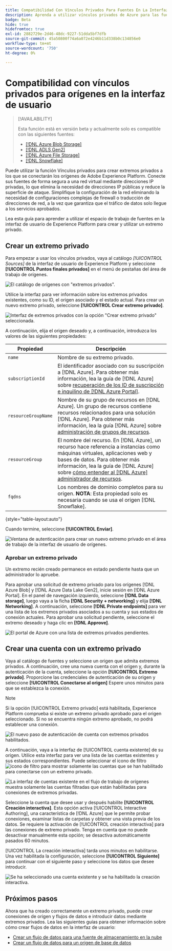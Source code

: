```yaml
---
title: Compatibilidad Con Vínculos Privados Para Fuentes En La Interfaz De Usuario
description: Aprenda a utilizar vínculos privados de Azure para las fuentes en la interfaz de usuario de Experience Platform.
badge: Beta
hide: true
hidefromtoc: true
exl-id: 2882729e-2d46-48dc-9227-51dda5bf7dfb
source-git-commit: 45a50800f74a6a072e4246b11d338b0c134856e0
workflow-type: tm+mt
source-wordcount: '750'
ht-degree: 0%

---
```


# Compatibilidad con vínculos privados para orígenes en la interfaz de usuario

>[!AVAILABILITY]
>
>Esta función está en versión beta y actualmente solo es compatible con las siguientes fuentes:
>
>* [[!DNL Azure Blob Storage]](../../connectors/cloud-storage/blob.md)
>* [[!DNL ADLS Gen2]](../../connectors/cloud-storage/adls-gen2.md)
>* [[!DNL Azure File Storage]](../../connectors/cloud-storage/azure-file-storage.md)
>* [[!DNL Snowflake]](../../connectors/databases/snowflake.md)

Puede utilizar la función Vínculos privados para crear extremos privados a los que se conectarán los orígenes de Adobe Experience Platform. Conecte sus fuentes de forma segura a una red virtual mediante direcciones IP privadas, lo que elimina la necesidad de direcciones IP públicas y reduce la superficie de ataque. Simplifique la configuración de la red eliminando la necesidad de configuraciones complejas de firewall o traducción de direcciones de red, a la vez que garantiza que el tráfico de datos solo llegue a los servicios aprobados.

Lea esta guía para aprender a utilizar el espacio de trabajo de fuentes en la interfaz de usuario de Experience Platform para crear y utilizar un extremo privado.

## Crear un extremo privado

Para empezar a usar los vínculos privados, vaya al catálogo *[!UICONTROL Sources]* de la interfaz de usuario de Experience Platform y seleccione **[!UICONTROL Puntos finales privados]** en el menú de pestañas del área de trabajo de orígenes.

![El catálogo de orígenes con &quot;extremos privados&quot;.](../../images/tutorials/private-links/catalog.png)

Utilice la interfaz para ver información sobre los extremos privados existentes, como su ID, el origen asociado y el estado actual. Para crear un nuevo extremo privado, seleccione **[!UICONTROL Crear extremo privado]**.

![Interfaz de extremos privados con la opción &quot;Crear extremo privado&quot; seleccionada.](../../images/tutorials/private-links/private-endpoints.png)

A continuación, elija el origen deseado y, a continuación, introduzca los valores de las siguientes propiedades:

| Propiedad | Descripción |
| --- | --- |
| `name` | Nombre de su extremo privado. |
| `subscriptionId` | El identificador asociado con su suscripción a [!DNL Azure]. Para obtener más información, lea la guía de [!DNL Azure] sobre [recuperación de los ID de suscripción e inquilino de [!DNL Azure Portal]](https://learn.microsoft.com/en-us/azure/azure-portal/get-subscription-tenant-id). |
| `resourceGroupName` | Nombre de su grupo de recursos en [!DNL Azure]. Un grupo de recursos contiene recursos relacionados para una solución [!DNL Azure]. Para obtener más información, lea la guía [!DNL Azure] sobre [administración de grupos de recursos](https://learn.microsoft.com/en-us/azure/azure-resource-manager/management/manage-resource-groups-portal). |
| `resourceGroup` | El nombre del recurso. En [!DNL Azure], un recurso hace referencia a instancias como máquinas virtuales, aplicaciones web y bases de datos. Para obtener más información, lea la guía de [!DNL Azure] sobre [cómo entender al [!DNL Azure] administrador de recursos](https://learn.microsoft.com/en-us/azure/azure-resource-manager/management/overview). |
| `fqdns` | Los nombres de dominio completos para su origen. **NOTA**: Esta propiedad solo es necesaria cuando se usa el origen [!DNL Snowflake]. |

{style="table-layout:auto"}

Cuando termine, seleccione **[!UICONTROL Enviar]**.

![Ventana de autenticación para crear un nuevo extremo privado en el área de trabajo de la interfaz de usuario de orígenes.](../../images/tutorials/private-links/create-private-endpoint.png)

### Aprobar un extremo privado

Un extremo recién creado permanece en estado pendiente hasta que un administrador lo apruebe.

Para aprobar una solicitud de extremo privado para los orígenes [!DNL Azure Blob] y [!DNL Azure Data Lake Gen2], inicie sesión en [!DNL Azure Portal]. En el panel de navegación izquierdo, seleccione **[!DNL Data storage]**, luego vaya a la ficha **[!DNL Security + networking]** y elija **[!DNL Networking]**. A continuación, seleccione **[!DNL Private endpoints]** para ver una lista de los extremos privados asociados a su cuenta y sus estados de conexión actuales. Para aprobar una solicitud pendiente, seleccione el extremo deseado y haga clic en **[!DNL Approve]**.

![El portal de Azure con una lista de extremos privados pendientes.](../../images/tutorials/private-links/azure.png)

## Crear una cuenta con un extremo privado

Vaya al catálogo de fuentes y seleccione un origen que admita extremos privados. A continuación, cree una nueva cuenta con el origen y, durante la autenticación de la cuenta, seleccione la opción **[!UICONTROL Extremo privado]**. Proporcione las credenciales de autenticación de su origen y seleccione **[!UICONTROL Conectarse al origen]** Espere unos minutos para que se establezca la conexión.

>[!NOTE]
>
>Si la opción [!UICONTROL Extremo privado] está habilitada, Experience Platform comprueba si existe un extremo privado aprobado para el origen seleccionado. Si no se encuentra ningún extremo aprobado, no podrá establecer una conexión.

![El nuevo paso de autenticación de cuenta con extremos privados habilitados.](../../images/tutorials/private-links/new-account.png)

A continuación, vaya a la interfaz de [!UICONTROL cuenta existente] de su origen. Utilice esta interfaz para ver una lista de las cuentas existentes y sus estados correspondientes. Puede seleccionar el icono de filtro ![icono de filtro](../../../images/icons/filter.png) para mostrar solamente las cuentas que se han habilitado para conectarse con un extremo privado.

![La interfaz de cuentas existente en el flujo de trabajo de orígenes muestra solamente las cuentas filtradas que están habilitadas para conexiones de extremos privadas.](../../images/tutorials/private-links/existing-private-endpoints.png)

Seleccione la cuenta que desee usar y después habilite **[!UICONTROL Creación interactiva]**. Esta opción activa [!UICONTROL Interactive Authoring], una característica de [!DNL Azure] que le permite probar conexiones, examinar listas de carpetas y obtener una vista previa de los datos. Se requiere la activación de [!UICONTROL creación interactiva] para las conexiones de extremo privado. Tenga en cuenta que no puede desactivar manualmente esta opción; se desactiva automáticamente pasados 60 minutos.

[!UICONTROL La creación interactiva] tarda unos minutos en habilitarse. Una vez habilitada la configuración, seleccione **[!UICONTROL Siguiente]** para continuar con el siguiente paso y seleccione los datos que desee introducir.

![Se ha seleccionado una cuenta existente y se ha habilitado la creación interactiva.](../../images/tutorials/private-links/interactive-authoring.png)

## Próximos pasos

Ahora que ha creado correctamente un extremo privado, puede crear conexiones de origen y flujos de datos e introducir datos mediante extremos privados. Lea las siguientes guías para obtener información sobre cómo crear flujos de datos en la interfaz de usuario:

* [Crear un flujo de datos para una fuente de almacenamiento en la nube](../ui/dataflow/batch/cloud-storage.md)
* [Crear un flujo de datos para un origen de base de datos](../ui/dataflow/databases.md)
